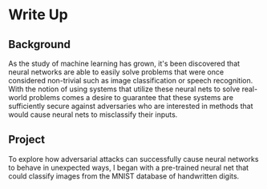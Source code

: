 # Write Up

## Background

As the study of machine learning has grown, it's been discovered that neural networks are able to easily solve problems that were once considered non-trivial such as image classification or speech recognition. With the notion of using systems that utilize these neural nets to solve real-world problems comes a desire to guarantee that these systems are sufficiently secure against adversaries who are interested in methods that would cause neural nets to misclassify their inputs.

## Project

To explore how adversarial attacks can successfully cause neural networks to behave in unexpected ways, I began with a pre-trained neural net that could classify images from the MNIST database of handwritten digits. 
